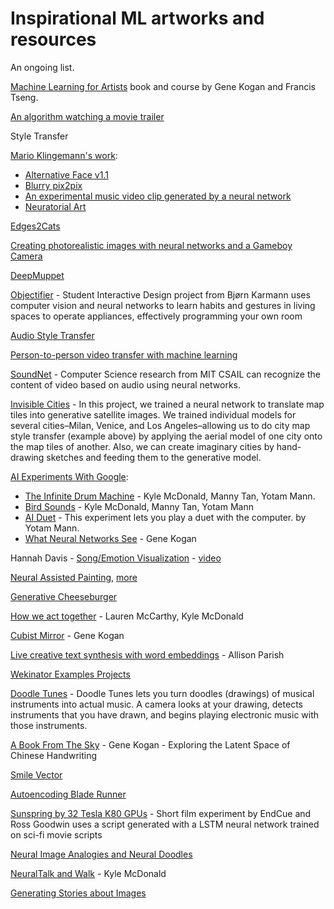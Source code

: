 # Inspirational ML artworks and resources

An ongoing list. 

[Machine Learning for Artists](http://ml4a.github.io) book and course by Gene Kogan and Francis Tseng.

[An algorithm watching a movie trailer](http://stoj.io/work/an-algorithm-watching-a-movie-trailer)

Style Transfer

[Mario Klingemann's work](http://mario-klingemann.tumblr.com):

- [Alternative Face v1.1](https://www.youtube.com/watch?v=af_9LXhcebY)
- [Blurry pix2pix](http://yhancik.tumblr.com/post/155526479277/mario-klingemann-trained-pix2pix-with-pairs-of)
- [An experimental music video clip generated by a neural network](http://prostheticknowledge.tumblr.com/post/155358699456/an-experimental-music-video-clip-generated-by-a)
- [Neuratorial Art](http://prostheticknowledge.tumblr.com/post/156640314261/neuratorial-art-computational-artist-mario)

[Edges2Cats](https://affinelayer.com/pixsrv/index.html)

[Creating photorealistic images with neural networks and a Gameboy Camera](http://prostheticknowledge.tumblr.com/post/157409383131/creating-photorealistic-images-with-neural)

[DeepMuppet](http://prostheticknowledge.tumblr.com/post/156454306616/deepmuppet-visual-experiment-from-chris-rodley)

[Objectifier](http://prostheticknowledge.tumblr.com/post/156277926971/objectifier-student-interactive-design-project) - Student Interactive Design project from Bjørn Karmann uses computer vision and neural networks to learn habits and gestures in living spaces to operate appliances, effectively programming your own room

[Audio Style Transfer](http://prostheticknowledge.tumblr.com/post/154475756431/audio-style-transfer-coding-experiment-from)

[Person-to-person video transfer with machine learning](http://prostheticknowledge.tumblr.com/post/154174302476/person-to-person-video-transfer-with-machine)

[SoundNet](http://prostheticknowledge.tumblr.com/post/154123790536/soundnet-computer-science-research-from-mit-csail) - Computer Science research from MIT CSAIL can recognize the content of video based on audio using neural networks.

[Invisible Cities](https://opendot.github.io/ml4a-invisible-cities/) - In this project, we trained a neural network to translate map tiles into generative satellite images. We trained individual models for several cities–Milan, Venice, and Los Angeles–allowing us to do city map style transfer (example above) by applying the aerial model of one city onto the map tiles of another. Also, we can create imaginary cities by hand-drawing sketches and feeding them to the generative model.

[AI Experiments With Google](https://aiexperiments.withgoogle.com):

- [The Infinite Drum Machine](https://aiexperiments.withgoogle.com/drum-machine) - Kyle McDonald, Manny Tan, Yotam Mann.
- [Bird Sounds](https://aiexperiments.withgoogle.com/bird-sounds) - Kyle McDonald, Manny Tan, Yotam Mann
- [AI Duet](https://aiexperiments.withgoogle.com/ai-duet) - This experiment lets you play a duet with the computer. by Yotam Mann.
- [What Neural Networks See](https://aiexperiments.withgoogle.com/what-neural-nets-see) - Gene Kogan

Hannah Davis - [Song/Emotion Visualization](http://www.hannahishere.com/project/songemotion-visualization/) - [video](https://vimeo.com/67235284)

[Neural Assisted Painting](https://www.youtube.com/watch?v=64gEw7IRdvI), [more](http://prostheticknowledge.tumblr.com/post/151767934446/neural-assisted-painting-proof-of-concept-demo)

[Generative Cheeseburger](https://twitter.com/genekogan/status/770282729107759104)

[How we act together](http://lauren-mccarthy.com/How-We-Act-Together) - Lauren McCarthy, Kyle McDonald

[Cubist Mirror](https://vimeo.com/167910860) - Gene Kogan

[Live creative text synthesis with word embeddings](https://medium.com/dbrs-innovation-labs/semantic-arithmetic-ddae153ca849) - Allison Parish

[Wekinator Examples Projects](http://www.wekinator.org/example-projects/)

[Doodle Tunes](https://vimeo.com/197026662) - Doodle Tunes lets you turn doodles (drawings) of musical instruments into actual music. A camera looks at your drawing, detects instruments that you have drawn, and begins playing electronic music with those instruments.

[A Book From The Sky](http://genekogan.com/works/a-book-from-the-sky/) - Gene Kogan - Exploring the Latent Space of Chinese Handwriting

[Smile Vector](http://prostheticknowledge.tumblr.com/post/145903999926/smile-vector-twitter-bot-by-tom-white-applies-new) 

[Autoencoding Blade Runner](https://medium.com/@Terrybroad/autoencoding-blade-runner-88941213abbe#.uujtak6wg)

[Sunspring by 32 Tesla K80 GPUs](http://prostheticknowledge.tumblr.com/post/144599896231/sunspring-by-32-tesla-k80-gpus-short-film) - Short film experiment by EndCue and Ross Goodwin uses a script generated with a LSTM neural network trained on sci-fi movie scripts

[Neural Image Analogies and Neural Doodles](http://prostheticknowledge.tumblr.com/post/140572861441/neural-image-analogies-and-neural-doodles)

[NeuralTalk and Walk](http://prostheticknowledge.tumblr.com/post/133672078101/neuraltalk-and-walk-coding-experiment-from-kyle) - Kyle McDonald


[Generating Stories about Images](http://prostheticknowledge.tumblr.com/post/132625000466/generating-stories-about-images-machine-learning)





